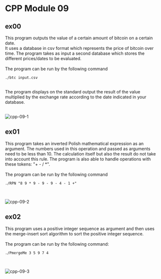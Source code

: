 # CPP Module 09

## ex00
This program outputs the value of a certain amount of bitcoin on a certain date. <br>
It uses a database in csv format which represents the price of bitcoin over time. The program takes as input a second database which stores the different prices/dates to be evaluated.  <br>
<br>
The program can be run by the following command 
```
./btc input.csv
```
 <br>
The program displays on the standard output the result of the value multiplied by the exchange rate according to the date indicated in your database. <br>
<br>

![cpp-09-1](https://github.com/RanniSch/CPP/assets/104382315/5e06c06f-f2d3-4850-b5c5-12fb2bf45b8c)


## ex01
This program takes an inverted Polish mathematical expression as an argument. The numbers used in this operation and passed as arguments need to be less than 10. The calculation itself but also the result do not take into account this rule. The program is also able to handle operations with these tokens: "+ - / *".  <br>
<br>
The program can be run by the following command 
```
./RPN "8 9 * 9 - 9 - 9 - 4 - 1 +"
```
<br>

![cpp-09-2](https://github.com/RanniSch/CPP/assets/104382315/8311b4c5-6bac-4cf2-9f80-f7e083e42d8d)


## ex02
This program uses a positive integer sequence as argument and then uses the merge-insert sort algorithm to sort the positive integer sequence.  <br>
<br>
The program can be run by the following command: 
```
./PmergeMe 3 5 9 7 4
```
<br>

![cpp-09-3](https://github.com/RanniSch/CPP/assets/104382315/a7406317-bcb8-4af3-8a83-0a1c743e49ba)
